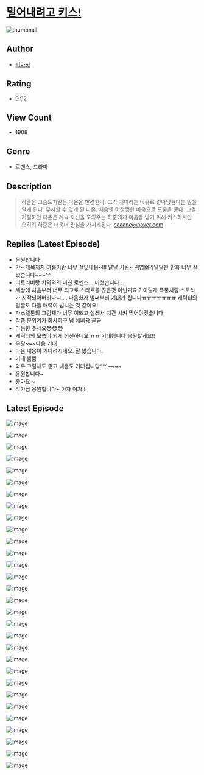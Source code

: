 # [밀어내려고 키스!](https://comic.naver.com/bestChallenge/list?titleId=810048)
![thumbnail](https://image-comic.pstatic.net/user_contents_data/challenge_comic/2023/05/23/324329/upload_3833800663832342837_480x623.jpeg)

## Author
- [비마싯](https://comic.naver.com/artistTitle?id=324329)

## Rating
- 9.92

## View Count
- 1908

## Genre
- 로맨스, 드라마

## Description
> 하준은 고슴도치같은 다온을 발견한다. 그가 게이라는 이유로 왕따당한다는 일을 알게 된다. 무시할 수 없게 된 다온. 처음엔 어정쩡한 마음으로 도움을 준다. 그걸 거절하던 다온은 계속 자신을 도와주는 하준에게 미움을 받기 위해 키스하지만 오히려 하준은 더욱더 관심을 가지게된다. saaane@naver.com

## Replies (Latest Episode)
- 응원합니다
- 캬~ 제목까지 여름이랑 너무 잘맞네용~!!! 달달 시원~ 귀염뽀짝달달한 만화 너무 잘 봤습니다~~~^^
- 리트리버랑 치와와의 미친 로멘스... 미쳤습니다...
- 세상에 처음부터 너무 최고로 스타트를 끊은것 아닌가요!? 이렇게 폭풍처럼 스토리가 시작되어버리다니.... 다음화가 벌써부터 기대가 됩니다ㅠㅠㅠㅠㅠㅠㅠ 캐릭터의 얼굴도 다들 매력이 넘치는 것 같아요!
- 파스텔톤의 그림체가 너무 이쁘고 설레서 치킨 시켜 먹어야겠습니다
- 작품 분위기가 화사하구 넘 예뻐용 굳굳
- 다음편 주세요😳😳😳
- 캐릭터의 모습이 되게 신선하네요 ㅠㅠ 기대됩니다 응원할게요!!
- 우왕~~~다음 기대
- 다음 내용이 기다려지네요. 잘 봤습니다.
- 기대 뿜뿜
- 와우 그림체도 좋고 내용도 기대됩니당^*^~~~~
- 응원합니다~
- 좋아요 ~
- 작가님 응원합니다~ 아자 아자!!!

## Latest Episode
![image](https://image-comic.pstatic.net/user_contents_data/challenge_comic/2023/05/23/324329/upload_7089282859376457529.jpeg)

![image](https://image-comic.pstatic.net/user_contents_data/challenge_comic/2023/05/23/324329/upload_4063430171254208612.jpeg)

![image](https://image-comic.pstatic.net/user_contents_data/challenge_comic/2023/05/23/324329/upload_3473740103554577764.jpeg)

![image](https://image-comic.pstatic.net/user_contents_data/challenge_comic/2023/05/23/324329/upload_3775760752932237410.jpeg)

![image](https://image-comic.pstatic.net/user_contents_data/challenge_comic/2023/05/23/324329/upload_7291950341052248119.jpeg)

![image](https://image-comic.pstatic.net/user_contents_data/challenge_comic/2023/05/23/324329/upload_7364565373694665523.jpeg)

![image](https://image-comic.pstatic.net/user_contents_data/challenge_comic/2023/05/23/324329/upload_7363720961719480887.jpeg)

![image](https://image-comic.pstatic.net/user_contents_data/challenge_comic/2023/05/23/324329/upload_3558468662861378917.jpeg)

![image](https://image-comic.pstatic.net/user_contents_data/challenge_comic/2023/05/23/324329/upload_7076617598690419251.jpeg)

![image](https://image-comic.pstatic.net/user_contents_data/challenge_comic/2023/05/23/324329/upload_3761127150009399393.jpeg)

![image](https://image-comic.pstatic.net/user_contents_data/challenge_comic/2023/05/23/324329/upload_3976788848292619365.jpeg)

![image](https://image-comic.pstatic.net/user_contents_data/challenge_comic/2023/05/23/324329/upload_3486739613202277942.jpeg)

![image](https://image-comic.pstatic.net/user_contents_data/challenge_comic/2023/05/23/324329/upload_3486691436520683059.jpeg)

![image](https://image-comic.pstatic.net/user_contents_data/challenge_comic/2023/05/23/324329/upload_7219378393830471779.jpeg)

![image](https://image-comic.pstatic.net/user_contents_data/challenge_comic/2023/05/23/324329/upload_3545566783088255282.jpeg)

![image](https://image-comic.pstatic.net/user_contents_data/challenge_comic/2023/05/23/324329/upload_7161340672457519206.jpeg)

![image](https://image-comic.pstatic.net/user_contents_data/challenge_comic/2023/05/23/324329/upload_3702349458197013090.jpeg)

![image](https://image-comic.pstatic.net/user_contents_data/challenge_comic/2023/05/23/324329/upload_7363496864013365858.jpeg)

![image](https://image-comic.pstatic.net/user_contents_data/challenge_comic/2023/05/23/324329/upload_7076618697416520242.jpeg)

![image](https://image-comic.pstatic.net/user_contents_data/challenge_comic/2023/05/23/324329/upload_4120902734926406499.jpeg)

![image](https://image-comic.pstatic.net/user_contents_data/challenge_comic/2023/05/23/324329/upload_3545567882596595553.jpeg)

![image](https://image-comic.pstatic.net/user_contents_data/challenge_comic/2023/05/23/324329/upload_3991095697756861496.jpeg)

![image](https://image-comic.pstatic.net/user_contents_data/challenge_comic/2023/05/23/324329/upload_7147603361345594721.jpeg)

![image](https://image-comic.pstatic.net/user_contents_data/challenge_comic/2023/05/23/324329/upload_7364060929855796529.jpeg)

![image](https://image-comic.pstatic.net/user_contents_data/challenge_comic/2023/05/23/324329/upload_3978192722660373047.jpeg)

![image](https://image-comic.pstatic.net/user_contents_data/challenge_comic/2023/05/23/324329/upload_3847822735621317425.jpeg)

![image](https://image-comic.pstatic.net/user_contents_data/challenge_comic/2023/05/23/324329/upload_7220176445981733986.jpeg)

![image](https://image-comic.pstatic.net/user_contents_data/challenge_comic/2023/05/23/324329/upload_3775204180283975269.jpeg)

![image](https://image-comic.pstatic.net/user_contents_data/challenge_comic/2023/05/23/324329/upload_7220737176239093601.jpeg)

![image](https://image-comic.pstatic.net/user_contents_data/challenge_comic/2023/05/23/324329/upload_7004557817778942562.jpeg)

